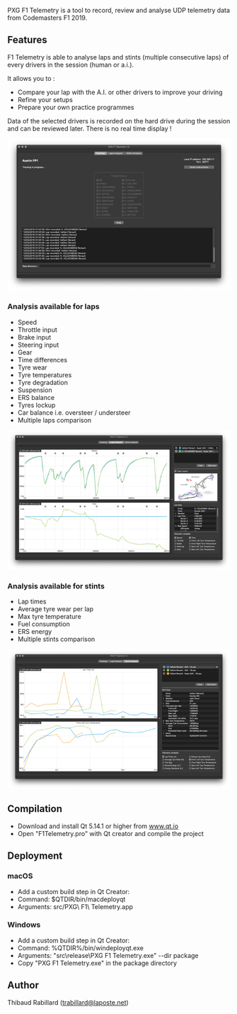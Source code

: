 
PXG F1 Telemetry is a tool to record, review and analyse UDP telemetry data from Codemasters F1 2019.

## Features

F1 Telemetry is able to analyse laps and stints (multiple consecutive laps) of every drivers in the session (human or a.i.).

It allows you to :

- Compare your lap with the A.I. or other drivers to improve your driving
- Refine your setups
- Prepare your own practice programmes 

Data of the selected drivers is recorded on the hard drive during the session and can be reviewed later. There is no real time display !

![Tracked drivers sélection](Screenshots/tracking.png)

### Analysis available for laps

- Speed
- Throttle input
- Brake input
- Steering input
- Gear
- Time differences
- Tyre wear
- Tyre temperatures
- Tyre degradation
- Suspension
- ERS balance
- Tyres lockup
- Car balance i.e. oversteer / understeer
- Multiple laps comparison

![Comparaison of laps](Screenshots/Laps.png)

### Analysis available for stints

- Lap times
- Average tyre wear per lap
- Max tyre temperature
- Fuel consumption
- ERS energy
- Multiple stints comparison

![Comparaison of stints](Screenshots/Stints.png)


## Compilation

- Download and install Qt 5.14.1 or higher from www.qt.io
- Open "F1Telemetry.pro" with Qt creator and compile the project


## Deployment

### macOS
- Add a custom build step in Qt Creator:
 - Command: $QTDIR/bin/macdeployqt
 - Arguments: src/PXG\ F1\ Telemetry.app 
  
### Windows
- Add a custom build step in Qt Creator:
 - Command: %QTDIR%/bin/windeployqt.exe
 - Arguments: "src\release\PXG F1 Telemetry.exe" --dir package
- Copy "PXG F1 Telemetry.exe" in the package directory

## Author
Thibaud Rabillard (trabillard@laposte.net)
